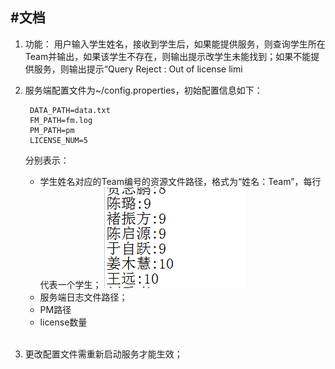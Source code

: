 
#文档
---
1. 功能：
用户输入学生姓名，接收到学生后，如果能提供服务，则查询学生所在Team并输出，如果该学生不存在，则输出提示改学生未能找到；如果不能提供服务，则输出提示“Query Reject : Out of license limi


1. 服务端配置文件为~/config.properties，初始配置信息如下：

		DATA_PATH=data.txt  
		FM_PATH=fm.log  
		PM_PATH=pm  
		LICENSE_NUM=5  
	分别表示：
	+ 学生姓名对应的Team编号的资源文件路径，格式为“姓名：Team”，每行代表一个学生；
	![Aaron Swartz](https://github.com/TJSoftwareReuse/2012T09/raw/master/QueryServer/document/1.png)
	+ 服务端日志文件路径；
	+ PM路径
	+ license数量  
	<br>
2.	更改配置文件需重新启动服务才能生效；

